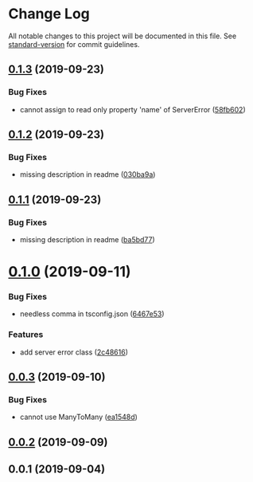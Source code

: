 # Change Log

All notable changes to this project will be documented in this file. See [standard-version](https://github.com/conventional-changelog/standard-version) for commit guidelines.

<a name="0.1.3"></a>
## [0.1.3](https://github.com/Val-istar-Guo/service-template/compare/v0.1.2...v0.1.3) (2019-09-23)


### Bug Fixes

* cannot assign to read only property 'name' of ServerError ([58fb602](https://github.com/Val-istar-Guo/service-template/commit/58fb602))



<a name="0.1.2"></a>
## [0.1.2](https://github.com/Val-istar-Guo/service-template/compare/v0.1.1...v0.1.2) (2019-09-23)


### Bug Fixes

* missing description in readme ([030ba9a](https://github.com/Val-istar-Guo/service-template/commit/030ba9a))



<a name="0.1.1"></a>
## [0.1.1](https://github.com/Val-istar-Guo/service-template/compare/v0.1.0...v0.1.1) (2019-09-23)


### Bug Fixes

* missing description in readme ([ba5bd77](https://github.com/Val-istar-Guo/service-template/commit/ba5bd77))



<a name="0.1.0"></a>
# [0.1.0](https://github.com/Val-istar-Guo/service-template/compare/v0.0.3...v0.1.0) (2019-09-11)


### Bug Fixes

* needless comma in tsconfig.json ([6467e53](https://github.com/Val-istar-Guo/service-template/commit/6467e53))


### Features

* add server error class ([2c48616](https://github.com/Val-istar-Guo/service-template/commit/2c48616))



<a name="0.0.3"></a>
## [0.0.3](https://github.com/Val-istar-Guo/service-template/compare/v0.0.2...v0.0.3) (2019-09-10)


### Bug Fixes

* cannot use ManyToMany ([ea1548d](https://github.com/Val-istar-Guo/service-template/commit/ea1548d))



<a name="0.0.2"></a>
## [0.0.2](https://github.com/Val-istar-Guo/service-template/compare/v0.0.1...v0.0.2) (2019-09-09)



<a name="0.0.1"></a>
## 0.0.1 (2019-09-04)
